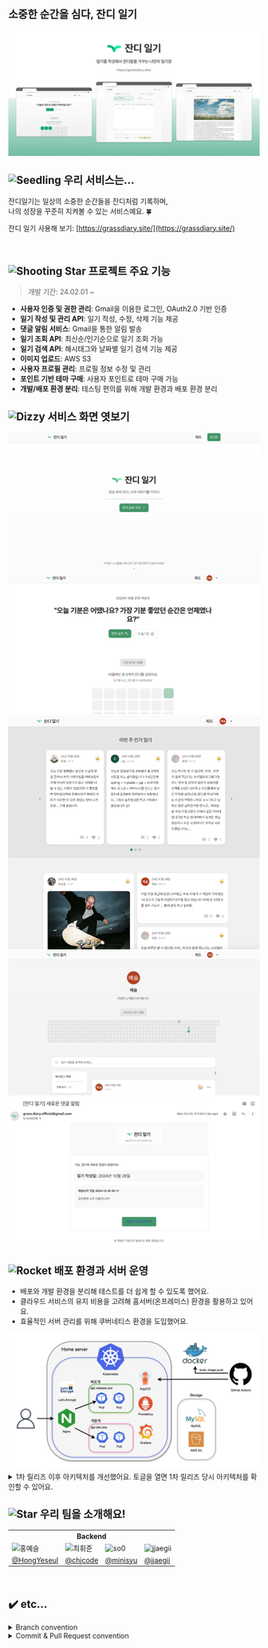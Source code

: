 <h2>소중한 순간을 심다, 잔디 일기</h2>

<img src="images/잔디일기_메인.png" alt="간단한 설명 사진">

<br />

##  <img src="https://raw.githubusercontent.com/Tarikul-Islam-Anik/Animated-Fluent-Emojis/master/Emojis/Animals/Seedling.png" alt="Seedling" width="25" height="25" /> 우리 서비스는...

잔디일기는 일상의 소중한 순간들을 잔디처럼 기록하며, <br />
나의 성장을 꾸준히 지켜볼 수 있는 서비스예요. 🍀 <br />

잔디 일기 사용해 보기: [https://grassdiary.site/](https://grassdiary.site/)

<br />

## <img src="https://raw.githubusercontent.com/Tarikul-Islam-Anik/Animated-Fluent-Emojis/master/Emojis/Travel%20and%20places/Shooting%20Star.png" alt="Shooting Star" width="25" height="25" /> 프로젝트 주요 기능

> 개발 기간: 24.02.01 ~

- **사용자 인증 및 권한 관리**: Gmail을 이용한 로그인, OAuth2.0 기반 인증
- **일기 작성 및 관리 API**: 일기 작성, 수정, 삭제 기능 제공
- **댓글 알림 서비스**: Gmail을 통한 알림 발송
- **일기 조회 API**: 최신순/인기순으로 일기 조회 가능
- **일기 검색 API**: 해시태그와 날짜별 일기 검색 기능 제공
- **이미지 업로드**: AWS S3
- **사용자 프로필 관리**: 프로필 정보 수정 및 관리
- **포인트 기반 테마 구매**: 사용자 포인트로 테마 구매 가능
- **개발/배포 환경 분리**: 테스팅 편의를 위해 개발 환경과 배포 환경 분리


## <img src="https://raw.githubusercontent.com/Tarikul-Islam-Anik/Animated-Fluent-Emojis/master/Emojis/Smilies/Dizzy.png" alt="Dizzy" width="25" height="25" /> 서비스 화면 엿보기

<img src="images/start-page.png" alt="시작 화면">

<img src="images/main-page.png" alt="메인 페이지">

<img src="images/feed-page.png" alt="피드 화면">

<img src="images/my-page.png" alt="내 일기장 화면">

<img src="images/email-notification.png" alt="이메일 발송 화면">


<br />


## <img src="https://raw.githubusercontent.com/Tarikul-Islam-Anik/Animated-Fluent-Emojis/master/Emojis/Travel%20and%20places/Rocket.png" alt="Rocket" width="25" height="25" /> 배포 환경과 서버 운영

- 배포와 개발 환경을 분리해 테스트를 더 쉽게 할 수 있도록 했어요.
- 클라우드 서비스의 유지 비용을 고려해 홈서버(온프레미스) 환경을 활용하고 있어요.
- 효율적인 서버 관리를 위해 쿠버네티스 환경을 도입했어요.

<img src="images/architecture-2.png" alt="현재 아키텍처">

<details>
    <summary>1차 릴리즈 이후 아키텍처를 개선했어요. 토글을 열면 1차 릴리즈 당시 아키텍처를 확인할 수 있어요.</summary>
    <img src="images/architecture-1.png" alt="1차 릴리즈 당시 아키텍처">
</details>


## <img src="https://raw.githubusercontent.com/Tarikul-Islam-Anik/Animated-Fluent-Emojis/master/Emojis/Travel%20and%20places/Star.png" alt="Star" width="25" height="25" /> 우리 팀을 소개해요!

<div align="center">
    <table>
        <th colspan="4" style="text-align: center;">Backend</th>
        <tr>
            <td><img src="https://avatars.githubusercontent.com/u/50395809?v=4" width=100px alt="홍예슬"/></td>
            <td><img src="https://avatars.githubusercontent.com/u/107929019?v=4" width=100px alt="최휘준"/></td>
            <td><img src="https://avatars.githubusercontent.com/u/79985186?v=4" width=100px alt="so0"/></td>
            <td><img src="https://avatars.githubusercontent.com/u/77189999?v=4" width=100px alt="jjaegii"/></td>
        </tr>
        <tr>
            <td><a href="https://github.com/HongYeseul">@HongYeseul</a></td>
            <td><a href="https://github.com/chjcode">@chjcode</a></td>
            <td><a href="https://github.com/minisyu">@minisyu</a></td>
            <td><a href="https://github.com/jjaegii">@jjaegii</a></td>
        </tr>
    </table>
</div>

<br />

## ✔️️ etc...

<details>
    <summary>
      Branch convention
    </summary>

| branch  | 설명                    |
|:-------:|-----------------------|
| release | 배포 되어 있는 브랜치          |
|   dev   | 다음 릴리즈 기간까지 개발 중인 브랜치 |

</details>

<details>
    <summary>
      Commit & Pull Request convention
    </summary>

```
# Commit
Type(File or function): Subject

# Pull Request
[type/worked-branch] Subject
```

|    Type    | 설명                                             |
|:----------:|------------------------------------------------|
|    feat    | 새로운 기능 추가                                      |
|    fix     | 버그 수정                                          |
|   style    | 코드 수정 없음 (세미콜론 누락, 코드 포맷팅, 파일, 폴더명 수정 혹은 이동 등) |
|  refactor  | 코드 리팩토링                                        |
|  comment   | 주석 추가 및 변경                                     |
|    docs    | 문서 수정 (README.md 등)                            |
|    test    | 테스트 코드 추가                                      |
|   chore    | 빌드 업무 수정, 패키지 매니저 수정 (pom.xml 등)               |
|   remove   | 파일 삭제                                          |

</details>
